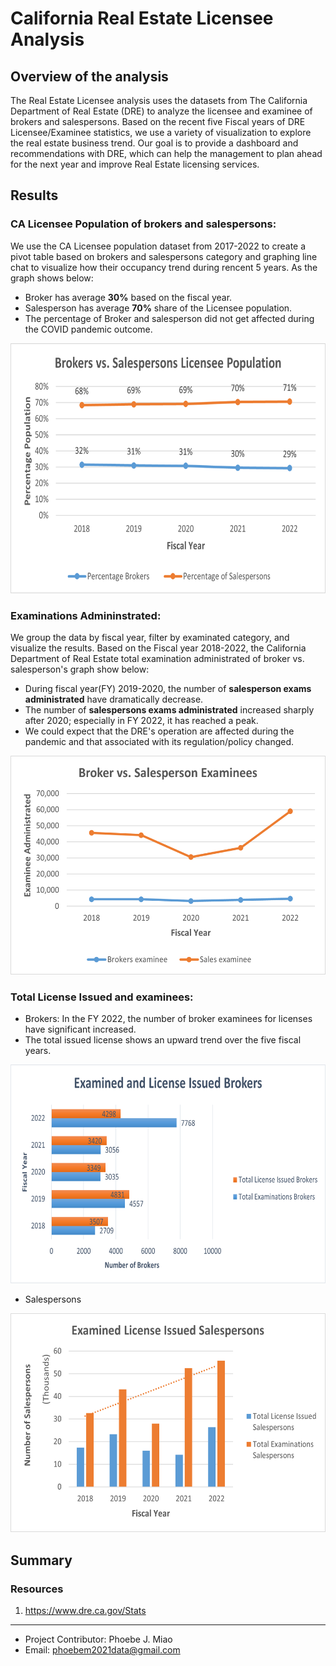 # California Real Estate Licensee Analysis

## Overview of the analysis
The Real Estate Licensee analysis uses the datasets from The California Department of Real Estate (DRE) to analyze the licensee and examinee of brokers and salespersons. Based on the recent five Fiscal years of DRE Licensee/Examinee statistics, we use a variety of visualization to explore the real estate business trend. Our goal is to provide a dashboard and recommendations with DRE, which can help the management to plan ahead for the next year and improve Real Estate licensing services.

## Results
### CA Licensee Population of brokers and salespersons: 
We use the CA Licensee population dataset from 2017-2022 to create a pivot table based on brokers and salespersons category and graphing line chat to visualize how their occupancy trend during rencent 5 years. As the graph shows below:

  - Broker has average **30%** based on the fiscal year. 
  - Salesperson has average **70%** share of the Licensee population.
  - The percentage of Broker and salesperson did not get affected during the COVID pandemic outcome.
 
<p align=center>
  <img src= 'Resources/images/percent_pop.png' width=650 height=400> </p>
  
### Examinations Admininstrated: 
We group the data by fiscal year, filter by examinated category, and visualize the results. Based on the Fiscal year 2018-2022, the California Department of Real Estate total examination administrated of broker vs. salesperson's graph show below:

  - During fiscal year(FY) 2019-2020, the number of **salesperson exams administrated** have dramatically decrease. 
  - The number of **salespersons exams administrated** increased sharply after 2020; especially in FY 2022, it has reached a peak. 
  - We could expect that the DRE's operation are affected during the pandemic and that associated with its regulation/policy changed.  
<p align=center>
  <img src='Resources/images/examinee.png' width=650 height=350> </p>
  
  
### Total License Issued and examinees:
   - Brokers: In the FY 2022, the number of broker examinees for licenses have significant increased. 
   - The total issued license shows an upward trend over the five fiscal years.

<p align=center>
  <img src='Resources/images/Exam_license_broker.png' width=650 height=350> </p>
  
   - Salespersons 

   
   
<p align=center>
  <img src='Resources/images/Exam_license_sales.png' width=650 height=350> </p>




## Summary


### Resources
1. https://www.dre.ca.gov/Stats

_______________________________________________________________________________________________________________________________________________________________

- Project Contributor: Phoebe J. Miao
- Email: phoebem2021data@gmail.com
